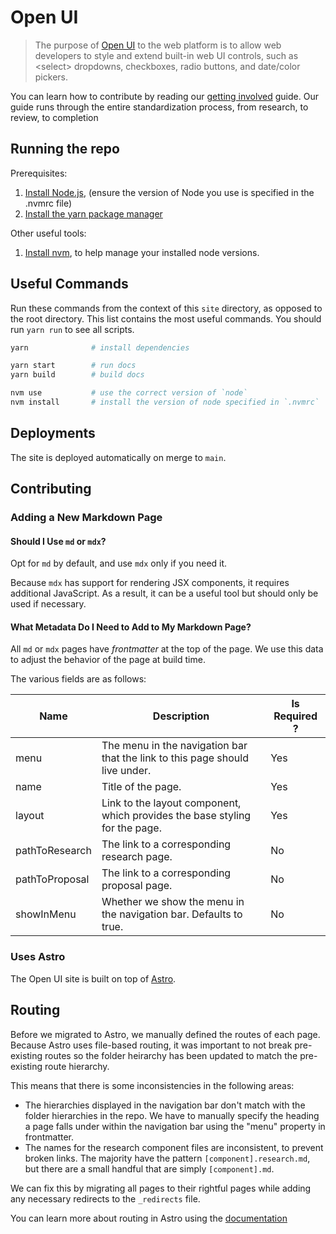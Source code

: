 # Open UI

> The purpose of [Open UI](https://open-ui.org/) to the web platform is to allow web developers to style and extend built-in web UI controls, such as \<select> dropdowns, checkboxes, radio buttons, and date/color pickers.

You can learn how to contribute by reading our [getting involved](https://open-ui.org/get-involved) guide. Our guide runs through the entire standardization process, from research, to review, to completion

## Running the repo

Prerequisites:

1. [Install Node.js](https://nodejs.org), (ensure the version of Node you use is specified in the .nvmrc file)
2. [Install the yarn package manager](https://yarnpkg.com/getting-started/install)

Other useful tools:

1. [Install nvm](https://github.com/nvm-sh/nvm), to help manage your installed node versions.

## Useful Commands

Run these commands from the context of this `site` directory, as opposed to the root directory. This list contains the most useful commands. You should run `yarn run` to see all scripts.

```sh
yarn              # install dependencies

yarn start        # run docs
yarn build        # build docs

nvm use           # use the correct version of `node`
nvm install       # install the version of node specified in `.nvmrc`
```

## Deployments

The site is deployed automatically on merge to `main`.

## Contributing

### Adding a New Markdown Page

#### Should I Use `md` or `mdx`?

Opt for `md` by default, and use `mdx` only if you need it.

Because `mdx` has support for rendering JSX components, it requires additional JavaScript. As a result, it can be a useful tool but should only be used if necessary.

#### What Metadata Do I Need to Add to My Markdown Page?

All `md` or `mdx` pages have _frontmatter_ at the top of the page. We use this data to adjust the behavior of the page at build time.

The various fields are as follows:

| Name           | Description                                                                  | Is Required ? |
| -------------- | ---------------------------------------------------------------------------- | ------------- |
| menu           | The menu in the navigation bar that the link to this page should live under. | Yes           |
| name           | Title of the page.                                                           | Yes           |
| layout         | Link to the layout component, which provides the base styling for the page.  | Yes           |
| pathToResearch | The link to a corresponding research page.                                   | No            |
| pathToProposal | The link to a corresponding proposal page.                                   | No            |
| showInMenu     | Whether we show the menu in the navigation bar. Defaults to true.            | No            |

### Uses Astro

The Open UI site is built on top of [Astro](https://astro.build/).

## Routing

Before we migrated to Astro, we manually defined the routes of each page. Because Astro uses file-based routing, it was important to not break pre-existing routes so the folder heirarchy has been updated to match the pre-existing route hierarchy.

This means that there is some inconsistencies in the following areas:

- The hierarchies displayed in the navigation bar don't match with the folder hierarchies in the repo. We have to manually specify the heading a page falls under within the navigation bar using the "menu" property in frontmatter.
- The names for the research component files are inconsistent, to prevent broken links. The majority have the pattern `[component].research.md`, but there are a small handful that are simply `[component].md`.

We can fix this by migrating all pages to their rightful pages while adding any necessary redirects to the `_redirects` file.

You can learn more about routing in Astro using the [documentation](https://docs.astro.build/en/core-concepts/routing/)
